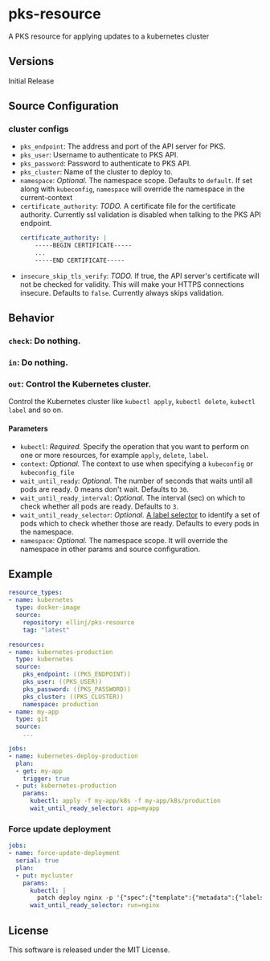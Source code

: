 # pks-resource

A PKS resource for applying updates to a kubernetes cluster

## Versions

Initial Release


## Source Configuration

### cluster configs

- `pks_endpoint`: The address and port of the API server for PKS.
- `pks_user`: Username to authenticate to PKS API.
- `pks_password`: Password to authenticate to PKS API.
- `pks_cluster`: Name of the cluster to deploy to.
- `namespace`: *Optional.* The namespace scope. Defaults to `default`. If set along with `kubeconfig`, `namespace` will override the namespace in the current-context
- `certificate_authority`: *TODO.* A certificate file for the certificate authority. Currently ssl validation is disabled when talking to the PKS API endpoint.
    ```yaml
    certificate_authority: |
        -----BEGIN CERTIFICATE-----
        ...
        -----END CERTIFICATE-----
    ```
- `insecure_skip_tls_verify`: *TODO.* If true, the API server's certificate will not be checked for validity. This will make your HTTPS connections insecure. Defaults to `false`. Currently always skips validation.

## Behavior

### `check`: Do nothing.

### `in`: Do nothing.

### `out`: Control the Kubernetes cluster.

Control the Kubernetes cluster like `kubectl apply`, `kubectl delete`, `kubectl label` and so on.

#### Parameters

- `kubectl`: *Required.* Specify the operation that you want to perform on one or more resources, for example `apply`, `delete`, `label`.
- `context`: *Optional.* The context to use when specifying a `kubeconfig` or `kubeconfig_file`
- `wait_until_ready`: *Optional.* The number of seconds that waits until all pods are ready. 0 means don't wait. Defaults to `30`.
- `wait_until_ready_interval`: *Optional.* The interval (sec) on which to check whether all pods are ready. Defaults to `3`.
- `wait_until_ready_selector`: *Optional.* [A label selector](https://kubernetes.io/docs/concepts/overview/working-with-objects/labels/#label-selectors) to identify a set of pods which to check whether those are ready. Defaults to every pods in the namespace.
- `namespace`: *Optional.* The namespace scope. It will override the namespace in other params and source configuration.

## Example

```yaml
resource_types:
- name: kubernetes
  type: docker-image
  source:
    repository: ellinj/pks-resource
    tag: "latest"

resources:
- name: kubernetes-production
  type: kubernetes
  source:
    pks_endpoint: ((PKS_ENDPOINT))
    pks_user: ((PKS_USER))
    pks_password: ((PKS_PASSWORD))
    pks_cluster: ((PKS_CLUSTER))
    namespace: production
- name: my-app
  type: git
  source:
    ...

jobs:
- name: kubernetes-deploy-production
  plan:
  - get: my-app
    trigger: true
  - put: kubernetes-production
    params:
      kubectl: apply -f my-app/k8s -f my-app/k8s/production
      wait_until_ready_selector: app=myapp
```

### Force update deployment

```yaml
jobs:
- name: force-update-deployment
  serial: true
  plan:
  - put: mycluster
    params:
      kubectl: |
        patch deploy nginx -p '{"spec":{"template":{"metadata":{"labels":{"updated_at":"'$(date +%s)'"}}}}}'
      wait_until_ready_selector: run=nginx
```


## License

This software is released under the MIT License.
